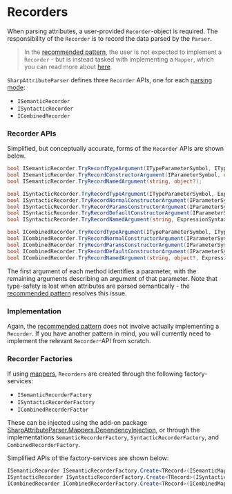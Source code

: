 # Recorders

When parsing attributes, a user-provided `Recorder`-object is required. The responsibility of the `Recorder` is to record the data parsed by the `Parser`.

> In the [recommended pattern](RecommendedPattern.md), the user is not expected to implement a `Recorder` - but is instead tasked with implementing a `Mapper`, which you can read more about [here](Mappers.md).

`SharpAttributeParser` defines three `Recorder` APIs, one for each [parsing mode](ParsingModes.md):
* `ISemanticRecorder`
* `ISyntacticRecorder`
* `ICombinedRecorder`

### Recorder APIs

Simplified, but conceptually accurate, forms of the `Recorder` APIs are shown below.

```csharp
bool ISemanticRecorder.TryRecordTypeArgument(ITypeParameterSymbol, ITypeSymbol);
bool ISemanticRecorder.TryRecordConstructorArgument(IParameterSymbol, object?);
bool ISemanticRecorder.TryRecordNamedArgument(string, object?);

bool ISyntacticRecorder.TryRecordTypeArgument(ITypeParameterSymbol, ExpressionSyntax);
bool ISyntacticRecorder.TryRecordNormalConstructorArgument(IParameterSymbol, ExpressionSyntax);
bool ISyntacticRecorder.TryRecordParamsConstructorArgument(IParameterSymbol, IReadOnlyList<ExpressionSyntax>);
bool ISyntacticRecorder.TryRecordDefaultConstructorArgument(IParameterSymbol);
bool ISyntacticRecorder.TryRecordNamedArgument(string, ExpressionSyntax);

bool ICombinedRecorder.TryRecordTypeArgument(ITypeParameterSymbol, ITypeSymbol, ExpressionSyntax);
bool ICombinedRecorder.TryRecordNormalConstructorArgument(IParameterSymbol, object?, ExpressionSyntax);
bool ICombinedRecorder.TryRecordParamsConstructorArgument(IParameterSymbol, object?, IReadOnlyList<ExpressionSyntax>);
bool ICombinedRecorder.TryRecordDefaultConstructorArgument(IParameterSymbol, object?);
bool ICombinedRecorder.TryRecordNamedArgument(string, object?, ExpressionSyntax);
```

The first argument of each method identifies a parameter, with the remaining arguments describing an argument of that parameter. Note that type-safety is lost when attributes are parsed semantically - the [recommended pattern](RecommendedPattern.md) resolves this issue.

### Implementation

Again, the [recommended pattern](RecommendedPattern.md) does not involve actually implementing a `Recorder`. If you have another pattern in mind, you will currently need to implement the relevant `Recorder`-API from scratch.

### Recorder Factories

If using [mappers](Mappers.md), `Recorders` are created through the following factory-services:
* `ISemanticRecorderFactory`
* `ISyntacticRecorderFactory`
* `ICombinedRecorderFactor`

These can be injected using the add-on package [SharpAttributeParser.Mappers.DependencyInjection](https://www.nuget.org/packages/SharpAttributeParser.Mappers.DependencyInjection/), or through the implementations `SemanticRecorderFactory`, `SyntacticRecorderFactory`, and `CombinedRecorderFactory`.

Simplified APIs of the factory-services are shown below:

```csharp
ISemanticRecorder ISemanticRecorderFactory.Create<TRecord>(ISemanticMapper<TRecord>, TRecord);
ISyntacticRecorder ISyntacticRecorderFactory.Create<TRecord>(ISyntacticMapper<TRecord>, TRecord);
ICombinedRecorder ICombinedRecorderFactory.Create<TRecord>(ICombinedMapper<TRecord>, TRecord);
```